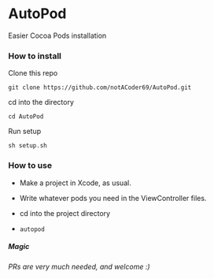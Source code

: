 # AutoPod
Easier Cocoa Pods installation

### How to install
Clone this repo

`git clone https://github.com/notACoder69/AutoPod.git`
 
 cd into the directory
 
 `cd AutoPod`

Run setup

`sh setup.sh`


### How to use

  * Make a project in Xcode, as usual.
  
  * Write whatever pods you need in the ViewController files.
  
  * cd into the project directory
  
  *  `autopod`
  

##### Magic
###### PRs are very much needed, and welcome :)
